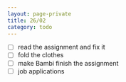 ```yaml
--- 
layout: page-private
title: 26/02
category: todo
---
```


-[ ] read the assignment and fix it
-[ ] fold the clothes
-[ ] make Bambi finish the assignment
-[ ] job applications
